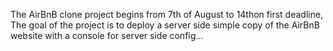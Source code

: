 The AirBnB clone project begins from 7th of August to 14thon first deadline,
The goal of the project is to deploy a server side simple copy of the
AirBnB website with a console for server side config...
